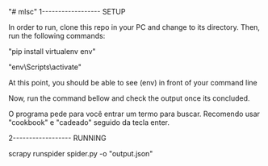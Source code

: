"# mlsc"
1------------------ SETUP <br>

In order to run, clone this repo in your PC and change to its directory. Then, run the following commands: <br>

"pip install virtualenv env" 

"env\Scripts\activate"  

At this point, you should be able to see (env) in front of your command line<br>

Now, run the command bellow and check the output once its concluded. 

O programa pede para você entrar um termo para buscar. Recomendo usar "cookbook" e "cadeado" seguido da tecla enter.

2------------------ RUNNING <br>

scrapy runspider spider.py -o "output.json"
